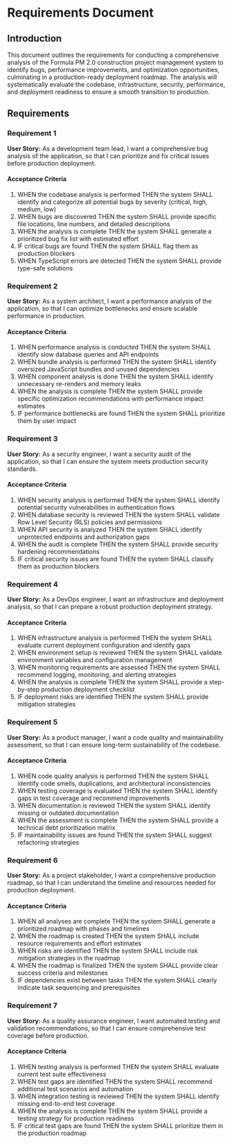 # Requirements Document

## Introduction

This document outlines the requirements for conducting a comprehensive analysis of the Formula PM 2.0 construction project management system to identify bugs, performance improvements, and optimization opportunities, culminating in a production-ready deployment roadmap. The analysis will systematically evaluate the codebase, infrastructure, security, performance, and deployment readiness to ensure a smooth transition to production.

## Requirements

### Requirement 1

**User Story:** As a development team lead, I want a comprehensive bug analysis of the application, so that I can prioritize and fix critical issues before production deployment.

#### Acceptance Criteria

1. WHEN the codebase analysis is performed THEN the system SHALL identify and categorize all potential bugs by severity (critical, high, medium, low)
2. WHEN bugs are discovered THEN the system SHALL provide specific file locations, line numbers, and detailed descriptions
3. WHEN the analysis is complete THEN the system SHALL generate a prioritized bug fix list with estimated effort
4. IF critical bugs are found THEN the system SHALL flag them as production blockers
5. WHEN TypeScript errors are detected THEN the system SHALL provide type-safe solutions

### Requirement 2

**User Story:** As a system architect, I want a performance analysis of the application, so that I can optimize bottlenecks and ensure scalable performance in production.

#### Acceptance Criteria

1. WHEN performance analysis is conducted THEN the system SHALL identify slow database queries and API endpoints
2. WHEN bundle analysis is performed THEN the system SHALL identify oversized JavaScript bundles and unused dependencies
3. WHEN component analysis is done THEN the system SHALL identify unnecessary re-renders and memory leaks
4. WHEN the analysis is complete THEN the system SHALL provide specific optimization recommendations with performance impact estimates
5. IF performance bottlenecks are found THEN the system SHALL prioritize them by user impact

### Requirement 3

**User Story:** As a security engineer, I want a security audit of the application, so that I can ensure the system meets production security standards.

#### Acceptance Criteria

1. WHEN security analysis is performed THEN the system SHALL identify potential security vulnerabilities in authentication flows
2. WHEN database security is reviewed THEN the system SHALL validate Row Level Security (RLS) policies and permissions
3. WHEN API security is analyzed THEN the system SHALL identify unprotected endpoints and authorization gaps
4. WHEN the audit is complete THEN the system SHALL provide security hardening recommendations
5. IF critical security issues are found THEN the system SHALL classify them as production blockers

### Requirement 4

**User Story:** As a DevOps engineer, I want an infrastructure and deployment analysis, so that I can prepare a robust production deployment strategy.

#### Acceptance Criteria

1. WHEN infrastructure analysis is performed THEN the system SHALL evaluate current deployment configuration and identify gaps
2. WHEN environment setup is reviewed THEN the system SHALL validate environment variables and configuration management
3. WHEN monitoring requirements are assessed THEN the system SHALL recommend logging, monitoring, and alerting strategies
4. WHEN the analysis is complete THEN the system SHALL provide a step-by-step production deployment checklist
5. IF deployment risks are identified THEN the system SHALL provide mitigation strategies

### Requirement 5

**User Story:** As a product manager, I want a code quality and maintainability assessment, so that I can ensure long-term sustainability of the codebase.

#### Acceptance Criteria

1. WHEN code quality analysis is performed THEN the system SHALL identify code smells, duplications, and architectural inconsistencies
2. WHEN testing coverage is evaluated THEN the system SHALL identify gaps in test coverage and recommend improvements
3. WHEN documentation is reviewed THEN the system SHALL identify missing or outdated documentation
4. WHEN the assessment is complete THEN the system SHALL provide a technical debt prioritization matrix
5. IF maintainability issues are found THEN the system SHALL suggest refactoring strategies

### Requirement 6

**User Story:** As a project stakeholder, I want a comprehensive production roadmap, so that I can understand the timeline and resources needed for production deployment.

#### Acceptance Criteria

1. WHEN all analyses are complete THEN the system SHALL generate a prioritized roadmap with phases and timelines
2. WHEN the roadmap is created THEN the system SHALL include resource requirements and effort estimates
3. WHEN risks are identified THEN the system SHALL include risk mitigation strategies in the roadmap
4. WHEN the roadmap is finalized THEN the system SHALL provide clear success criteria and milestones
5. IF dependencies exist between tasks THEN the system SHALL clearly indicate task sequencing and prerequisites

### Requirement 7

**User Story:** As a quality assurance engineer, I want automated testing and validation recommendations, so that I can ensure comprehensive test coverage before production.

#### Acceptance Criteria

1. WHEN testing analysis is performed THEN the system SHALL evaluate current test suite effectiveness
2. WHEN test gaps are identified THEN the system SHALL recommend additional test scenarios and automation
3. WHEN integration testing is reviewed THEN the system SHALL identify missing end-to-end test coverage
4. WHEN the analysis is complete THEN the system SHALL provide a testing strategy for production readiness
5. IF critical test gaps are found THEN the system SHALL prioritize them in the production roadmap